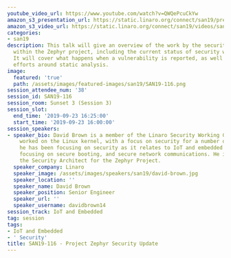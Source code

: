 ```yaml
---
youtube_video_url: https://www.youtube.com/watch?v=QWQePcuCkYw
amazon_s3_presentation_url: https://static.linaro.org/connect/san19/presentations/san19-116.pdf
amazon_s3_video_url: https://static.linaro.org/connect/san19/videos/san19-116.mp4
categories:
- san19
description: This talk will give an overview of the work by the security subcommittee
  within the Zephyr project, including the current status of security within the project.
  It will cover what happens when a vulnerability is reported, as well as ongoing
  efforts around static analysis.
image:
  featured: 'true'
  path: /assets/images/featured-images/san19/SAN19-116.png
session_attendee_num: '38'
session_id: SAN19-116
session_room: Sunset 3 (Session 3)
session_slot:
  end_time: '2019-09-23 16:25:00'
  start_time: '2019-09-23 16:00:00'
session_speakers:
- speaker_bio: David Brown is a member of the Linaro Security Working Group, and has
    worked on the Linux kernel, with a focus on security for a number of years. Recently,
    he has been focusing on security as it relates to IoT and embedded devices, including
    focusing on secure booting, and secure network communications. He is currently
    the Security Architect for the Zephyr Project.
  speaker_company: Linaro
  speaker_image: /assets/images/speakers/san19/david-brown.jpg
  speaker_location: ''
  speaker_name: David Brown
  speaker_position: Senior Engineer
  speaker_url: ''
  speaker_username: davidbrown14
session_track: IoT and Embedded
tag: session
tags:
- IoT and Embedded
- ' Security'
title: SAN19-116 - Project Zephyr Security Update
---
```


